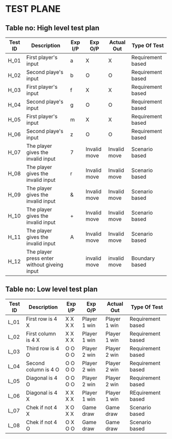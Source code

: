 # TEST PLANE
## Table no: High level test plan
Test ID  |	Description	| Exp I/P | Exp O/P | 	Actual Out | Type Of Test
-------  |  ---------   |  ------ |  -----  |  ---------   |  ------ 
H_01  | First player's input | a |  X  |  X   |  	Requirement based
H_02  | Second playe's input | b |  O  |  O   |  	Requirement based
H_03  | First player's input | f |  X  |  X   |  	Requirement based
H_04  | Second playe's input | g |  O  |  O   |  	Requirement based
H_05  | First player's input | m |  X  |  X   |  	Requirement based
H_06  | Second playe's input | z |  O  |  O   |  	Requirement based
H_07  |  The player gives the invalid input  |  7 |  Invalid move  |  Invalid move   | Scenario based
H_08  |  The player gives the invalid input  |  r |  Invalid move  |  Invalid move   | Scenario based
H_09  |  The player gives the invalid input  |  & |  Invalid move  |  Invalid move   | Scenario based
H_10  |  The player gives the invalid input  |  + |  Invalid move  |  Invalid move   | Scenario based
H_11  |  The player gives the invalid input  |  A |  Invalid move  |  Invalid move   | Scenario based
H_12  |  The player press enter without giveing input   |    |  invalid move  |  invalid move   | Boundary based

## Table no: Low level test plan
Test ID  |	Description	| Exp I/P | Exp O/P | 	Actual Out | Type Of Test
-------  |  ---------   |  ------ |  -----  |  ---------   |  ------ 
L_01  | First row is 4 X  | X X X X |  Player 1 win   |  Player 1 win  |  Requirement based
L_02  | First column is 4 X  | X X X X |  Player 1 win   |  Player 1 win  |  Requirement based
L_03  | Third row is 4 O  | O O O O |  Player 2 win   |  Player 2 win  |  Requirement based
L_04  | Second column is 4 O | O O O O  |  Player 2 win   |  Player 2 win  |  Requirement based
L_05  | Diagonal is 4 O  | O O O O |  Player 2 win  |  Player 2 win   | Requirement based
L_06  | Diagonal is 4 X  | X X X X |  Player 1 win  |  Player 1 win   | REquirement based
L_07  | Chek if not 4 X  | X O X X | Game draw |  Game draw   | Scenario based
L_08  | Chek if not 4 O  | O X O O | Game draw | Game draw | Scenario based





